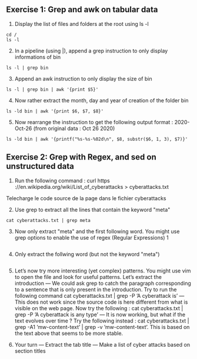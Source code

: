 ## Exercise 1: Grep and awk on tabular data 

1. Display the list of files and folders at the root using ls -l 
```
cd /
ls -l
```
2. In a pipeline (using |), append a grep instruction to only display informations of bin 
```
ls -l | grep bin
```
3. Append an awk instruction to only display the size of bin 
```
ls -l | grep bin | awk '{print $5}'
```
4. Now rather extract the month, day and year of creation of the folder bin 
```
ls -ld bin | awk '{print $6, $7, $8}'
```
5. Now rearrange the instruction to get the following output format : 2020- Oct-26 (from original data : Oct 26 2020) 
```
ls -ld bin | awk '{printf("%s-%s-%02d\n", $8, substr($6, 1, 3), $7)}'
```
## Exercise 2: Grep with Regex, and sed on unstructured data 

1. Run the following command : curl https ://en.wikipedia.org/wiki/List_of_cyberattacks > cyberattacks.txt 

Telecharge le code source de la page dans le fichier cyberattacks

2. Use grep to extract all the lines that contain the keyword "meta" 
```
cat cyberattacks.txt | grep meta
```
3. Now only extract "meta" and the first following word. You might use grep options to enable the use of regex (Regular Expressions) 1 
```

```
4. Only extract the follwing word (but not the keyword "meta") 
```
```
5. Let’s now try more interesting (yet complex) patterns. You might use vim to open the file and look for useful patterns. Let’s extract the introduction — We could ask grep to catch the paragraph corresponding to a sentence that is only present in the introduction. Try to run the following command cat cyberattacks.txt | grep -P ’A cyberattack is’ — This does not work since the source code is here different from what is visible on the web page. Now try the following : cat cyberattacks.txt | grep -P ’A cyberattack is any type’ — It is now working, but what if the text evolves over time ? Try the following instead : cat cyberattacks.txt | grep -A1 ’mw-content-text’ | grep -v ’mw-content-text’. This is based on the text above that seems to be more stable. 

6. Your turn — Extract the tab title — Make a list of cyber attacks based on section titles
